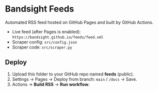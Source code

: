 # Bandsight Feeds

Automated RSS feed hosted on GitHub Pages and built by GitHub Actions.

- Live feed (after Pages is enabled): `https://bandsight.github.io/feeds/feed.xml`
- Scraper config: `src/config.json`
- Scraper code: `src/scraper.py`

## Deploy
1) Upload this folder to your GitHub repo named **feeds** (public).
2) Settings → Pages → Deploy from branch: `main` / `/docs` → Save.
3) Actions → **Build RSS** → **Run workflow**.
